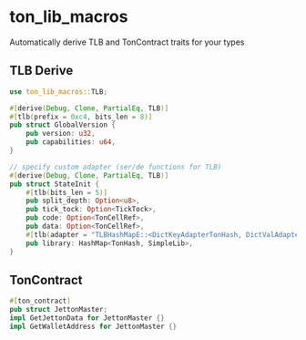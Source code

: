 # ton_lib_macros

Automatically derive TLB and TonContract traits for your types

## TLB Derive

```rust
use ton_lib_macros::TLB;

#[derive(Debug, Clone, PartialEq, TLB)]
#[tlb(prefix = 0xc4, bits_len = 8)]
pub struct GlobalVersion {
    pub version: u32,
    pub capabilities: u64,
}

// specify custom adapter (ser/de functions for TLB)
#[derive(Debug, Clone, PartialEq, TLB)]
pub struct StateInit {
    #[tlb(bits_len = 5)]
    pub split_depth: Option<u8>,
    pub tick_tock: Option<TickTock>,
    pub code: Option<TonCellRef>,
    pub data: Option<TonCellRef>,
    #[tlb(adapter = "TLBHashMapE::<DictKeyAdapterTonHash, DictValAdapterTLB, _, _>::new(256)")]
    pub library: HashMap<TonHash, SimpleLib>,
}
```

## TonContract

```rust
#[ton_contract]
pub struct JettonMaster;
impl GetJettonData for JettonMaster {}
impl GetWalletAddress for JettonMaster {}
```
<!-- Auto-update: 2025-10-17T13:57:38.262799 -->
